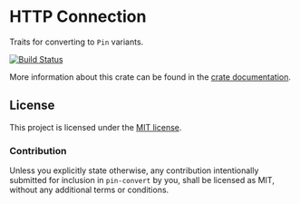 # HTTP Connection

Traits for converting to `Pin` variants.

[![Build Status](https://dev.azure.com/carllerche/pin-convert/_apis/build/status/carllerche.pin-convert?branchName=master)](https://dev.azure.com/carllerche/pin-convert/_build/latest?definitionId=1&branchName=master)

More information about this crate can be found in the [crate
documentation][dox].

[dox]: https://docs.rs/pin-convert/0.1.0/pin-convert

## License

This project is licensed under the [MIT license](LICENSE).

### Contribution

Unless you explicitly state otherwise, any contribution intentionally submitted
for inclusion in `pin-convert` by you, shall be licensed as MIT, without
any additional terms or conditions.
